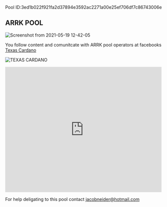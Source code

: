 Pool ID:3ed1b022f921fa2d37894e3592ac2271a00e25ef706df7c86743006e


## ARRK POOL

![Screenshot from 2021-05-19 12-42-05](https://user-images.githubusercontent.com/77803935/133521830-beac8625-549f-43db-a3df-38157a972918.jpg)

You follow content and comunitcate with ARRK pool operators at facebooks [Texas Cardano](https://www.facebook.com/groups/3441682422536641)


![TEXAS CARDANO](https://user-images.githubusercontent.com/77803935/133515392-bfee6615-0c1b-44b4-9369-7dac5f5cbdf3.jpg)

<iframe width="500" height="400" frameborder="0" src="https://js.adapools.org/widget.html?pool=3ed1b022f921fa2d37894e3592ac2271a00e25ef706df7c86743006e"><a href="https://adapools.org/pool/3ed1b022f921fa2d37894e3592ac2271a00e25ef706df7c86743006e">Detail</a></iframe>




For help deligating to this pool contact jacobneider@hotmail.com

